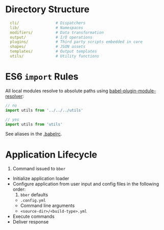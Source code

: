 
# Directory Structure

```yml
  cli/                # Dispatchers
  lib/                # Namespaces
  modifiers/          # Data transformation
  output/             # I/O operations
  plugins/            # Third party scripts embedded in core
  shapes/             # JSON assets
  templates/          # Output templates
  utils/              # Utility functions
```

# ES6 `import` Rules

All local modules resolve to absolute paths using [babel-plugin-module-resolver](https://github.com/tleunen/babel-plugin-module-resolver):

```js
// no
import utils from '../../../utils'

// yes
import utils from 'utils'
```

See aliases in the [.babelrc](https://github.com/triplecanopy/b-ber-creator/blob/master/.babelrc#L6).

# Application Lifecycle

  1. Command issued to `bber`
  * Initialize application loader
  * Configure application from user input and config files in the following order:
    1. `bber` defaults
    * `.config.yml`
    * Command line arguments
    * `<source-dir>/<build-type>.yml`
  * Execute commands
  * Deliver response
